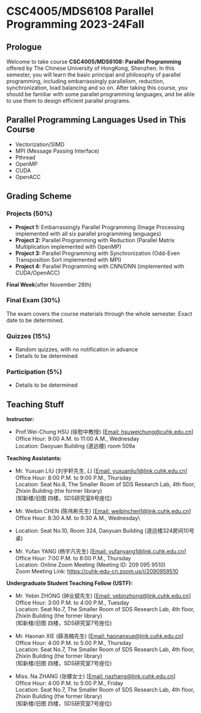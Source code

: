 # CSC4005/MDS6108 Parallel Programming 2023-24Fall

## Prologue

Welcome to take course **CSC4005/MDS6108: Parallel Programming** offered by The Chinese University of HongKong, Shenzhen. In
this semester, you will learn the basic principal and philosophy of parallel programming, including embarrassingly
parallelism, reduction, synchronization, load balancing and so on. After taking this course, you should be familiar with
some parallel programming languages, and be able to use them to design efficient parallel
programs.

## Parallel Programming Languages Used in This Course

- Vectorization/SIMD
- MPI (Message Passing Interface)
- Pthread
- OpenMP
- CUDA
- OpenACC

## Grading Scheme

### Projects (50%)

- **Project 1:** Embarrassingly Parallel Programming (Image Processing implemented with all six parallel programming languages)
- **Project 2:** Parallel Programming with Reduction (Parallel Matrix Multiplication implemented with OpenMP)
- **Project 3:** Parallel Programming with Synchronization (Odd-Even Transposition Sort implemented with MPI)
- **Project 4:** Parallel Programming with CNN/DNN (implemented with CUDA/OpenACC)

**Final Week**(after November 28th)

### Final Exam (30%)

The exam covers the course materials through the whole semester. Exact date to be determined.

### Quizzes (15%)
- Random quizzes, with no notification in advance
- Details to be determined

### Participation (5%)
- Details to be determined

## Teaching Stuff

**Instructor:**

- Prof.Wei-Chung HSU (徐慰中教授) [[Email: hsuweichung@cuhk.edu.cn](mailto:hsuweichung@cuhk.edu.cn)]\
  Office Hour: 9:00 A.M. to 11:00 A.M., Wednesday\
  Location: Daoyuan Building (道远楼) room 509a

**Teaching Assistants:**
- Mr. Yuxuan LIU  (刘宇轩先生, *L*) [[Email: yuxuanliu1@link.cuhk.edu.cn](mailto:yuxuanliu1@link.cuhk.edu.cn)]\
  Office Hour: 8:00 P.M. to 9:00 P.M., Thursday\
  Location: Seat No.8, The Smaller Room of SDS Research Lab, 4th floor, Zhixin Building (the former library)\
  (知新楼/旧图 四楼，SDS研究室8号座位)


- Mr. Weibin CHEN (陈伟彬先生) [[Email: weibinchen1@link.cuhk.edu.cn](mailto:weibinchen1@link.cuhk.edu.cn)]\
  Office Hour: 8:30 A.M. to 9:30 A.M., Wednesday\
- Location: Seat No.10, Room 324, Daoyuan Building (道远楼324房间10号桌)


- Mr. Yufan YANG  (杨宇凡先生) [[Email: yufanyang1@link.cuhk.edu.cn](mailto:yufanyang1@link.cuhk.edu.cn)]\
  Office Hour: 7:00 P.M. to 8:00 P.M., Thursday\
  Location: Online Zoom Meeting (Meeting ID: 209 095 9510)\
  Zoom Meeting Link: https://cuhk-edu-cn.zoom.us/j/2090959510

**Undergraduate Student Teaching Fellow (USTF):**
- Mr. Yebin ZHONG (钟业斌先生) [[Email: yebinzhong@link.cuhk.edu.cn](mailto:yebinzhong@link.cuhk.edu.cn)]\
  Office Hour: 3:00 P.M. to 4:00 P.M., Tuesday\
  Location: Seat No.7, The Smaller Room of SDS Research Lab, 4th floor, Zhixin Building (the former library)\
  (知新楼/旧图 四楼，SDS研究室7号座位)


- Mr. Haonan XIE  (薛浩楠先生) [[Email: haonanxue@link.cuhk.edu.cn](mailto:haonanxue@link.cuhk.edu.cn)]\
  Office Hour: 4:00 P.M. to 5:00 P.M., Thursday\
  Location: Seat No.7, The Smaller Room of SDS Research Lab, 4th floor, Zhixin Building (the former library)\
  (知新楼/旧图 四楼，SDS研究室7号座位)


- Miss. Na ZHANG  (张娜女士)   [[Email: nazhang@link.cuhk.edu.cn](mailto:nazhang@link.cuhk.edu.cn)]\
  Office Hour: 4:00 P.M. to 5:00 P.M., Friday\
  Location: Seat No.7, The Smaller Room of SDS Research Lab, 4th floor, Zhixin Building (the former library)\
  (知新楼/旧图 四楼，SDS研究室7号座位)